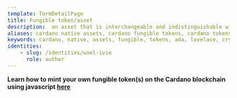 ```yaml
---
template: TermDetailPage
title: Fungible token/asset
description:  an asset that is interchangeable and indistinguishable with some other asset(s). Same denomination bills and coins are fungible assets, for example, like equal quantities of ada to lovelaces.
aliases: cardano native assets, cardano fungible tokens, cardano tokens, ada, lovelace, cardano currency, cryptocurrency
keywords: cardano, native, assets, fungible, tokens, ada, lovelace, cryptocurrency, crypto
identities: 
    - slug: /identities/wael-ivie
      role: author
---
```


**Learn how to mint your own fungible token(s) on the Cardano blockchain using javascript [here](/en/create-single-non-fungible-token.md)**